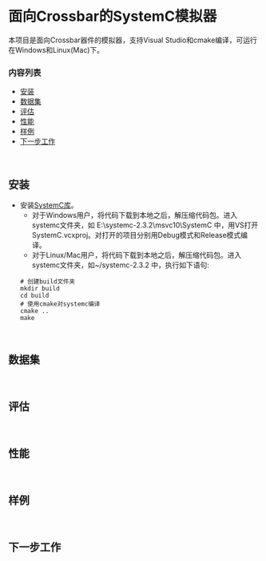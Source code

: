 # 面向Crossbar的SystemC模拟器
本项目是面向Crossbar器件的模拟器，支持Visual Studio和cmake编译，可运行在Windows和Linux(Mac)下。


### 内容列表
- <a href='#安装'>安装</a>
- <a href='#数据集'>数据集</a>
- <a href='#评估'>评估</a>
- <a href='#性能'>性能</a>
- <a href='#样例'>样例</a>
- <a href='#下一步工作'>下一步工作</a>

&nbsp;
&nbsp;
&nbsp;
&nbsp;

## 安装
- 安装[SystemC库](http://www.accellera.org/downloads/standards/systemc)。
	* 对于Windows用户，将代码下载到本地之后，解压缩代码包。进入systemc文件夹，如 E:\systemc-2.3.2\msvc10\SystemC 中，用VS打开SystemC.vcxproj。对打开的项目分别用Debug模式和Release模式编译。
	* 对于Linux/Mac用户，将代码下载到本地之后，解压缩代码包。进入systemc文件夹，如~/systemc-2.3.2 中，执行如下语句: 
	```Shell
	# 创建build文件夹
	mkdir build
	cd build
	# 使用cmake对systemc编译
	cmake ..
	make
	```
	

&nbsp;
&nbsp;

## 数据集

&nbsp;
&nbsp;


## 评估

&nbsp;
&nbsp;


## 性能

&nbsp;
&nbsp;


## 样例

&nbsp;
&nbsp;


## 下一步工作
